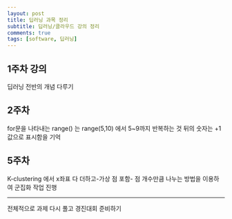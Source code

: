 ```yaml
---
layout: post
title: 딥러닝 과목 정리
subtitle: 딥러닝/클라우드 강의 정리
comments: true
tags: [software, 딥러닝]
---
```


## 1주차 강의
딥러닝 전반의 개념 다루기

## 2주차
for문을 나타내는 range() 는 range(5,10) 에서 5~9까지 반복하는 것
뒤의 숫자는 +1값으로 표시함을 기억

## 5주차
K-clustering 에서 x좌표 다 더하고-가상 점 포함- 점 개수만큼 나누는 방법을 이용하여 군집화 작업 진행 
<hr>
전체적으로 과제 다시 풀고 경진대회 준비하기
